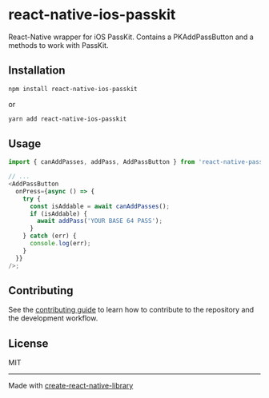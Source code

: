 # react-native-ios-passkit

React-Native wrapper for iOS PassKit. Contains a PKAddPassButton and a methods to work with PassKit.

## Installation

```sh
npm install react-native-ios-passkit
```

or

```sh
yarn add react-native-ios-passkit
```

## Usage

```js
import { canAddPasses, addPass, AddPassButton } from 'react-native-passkit';

// ...
<AddPassButton
  onPress={async () => {
    try {
      const isAddable = await canAddPasses();
      if (isAddable) {
        await addPass('YOUR BASE 64 PASS');
      }
    } catch (err) {
      console.log(err);
    }
  }}
/>;
```

## Contributing

See the [contributing guide](CONTRIBUTING.md) to learn how to contribute to the repository and the development workflow.

## License

MIT

---

Made with [create-react-native-library](https://github.com/callstack/react-native-builder-bob)
